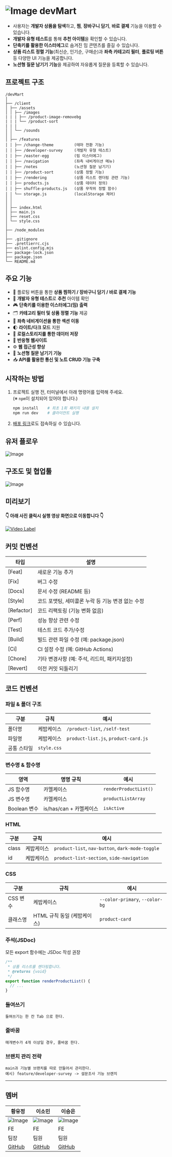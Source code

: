 # ![Image](https://github.com/user-attachments/assets/fb2d5b6f-c814-4c81-b159-36ec3fcb9238) devMart

- 사용자는 **개발자 상품을 탐색**하고, **찜**, **장바구니 담기**, **바로 결제** 기능을 이용할 수 있습니다.  
- **개발자 유형 테스트**를 통해 **추천 아이템**을 확인할 수 있습니다.  
- **단축키를 활용한 이스터에그**로 숨겨진 밈 콘텐츠를 즐길 수 있습니다.  
- **상품 리스트 정렬 기능**(최신순, 인기순, 구매순)과 **좌측 카테고리 필터**, **플로팅 버튼** 등 다양한 UI 기능을 제공합니다.
- **노션형 질문 남기기 기능**을 제공하여 자유롭게 질문을 등록할 수 있습니다.

## 프로젝트 구조
```
/devMart
│
├── /client 
│ ├── /assets 
│ │ ├── /images
| | | ├── /product-image-removebg
| | | └── /product-sort
| | |
│ │ └── /sounds 
│ │
│ ├── /features
│ │ ├── /change-theme         (테마 전환 기능)
│ │ ├── /developer-survey     (개발자 유형 테스트)
│ │ ├── /easter-egg           (밈 이스터에그)
│ │ ├── /navigation           (좌측 내비게이션 메뉴)
│ │ ├── /notes                (노션형 질문 남기기)
│ │ ├── /product-sort         (상품 정렬 기능)
│ │ ├── /rendering            (상품 리스트 렌더링 관련 기능)
│ │ ├── products.js           (상품 데이터 정의)
│ │ ├── shuffle-products.js   (상품 무작위 정렬 함수)
│ │ └── storage.js            (localStorage 제어)
│ │
│ │
│ ├── index.html 
│ ├── main.js 
│ ├── reset.css
│ └── style.css 
│
├── /node_modules 
│
├── .gitignore 
├── .prettierrc.cjs 
├── eslint.config.mjs 
├── package-lock.json 
├── package.json 
└── README.md 

```

## 주요 기능

- 🛒 플로팅 버튼을 통한 **상품 찜하기 / 장바구니 담기 / 바로 결제 기능**
- 🧩 **개발자 유형 테스트**로 **추천** 아이템 확인
- 🎮 **단축키를 이용한 이스터에그(밈) 출력**
- 🗂️ **카테고리 필터 및 상품 정렬 기능** 제공
- 🧭 **좌측 네비게이션을 통한 섹션 이동**
- 🌓 **라이트/다크 모드** 지원
- 💾 **로컬스토리지를 통한 데이터 저장**
- 📱 **반응형 웹사이트**
- ⚙ **웹 접근성 향상**
- 📄 **노션형 질문 남기기 기능**
- 📥 **API를 활용한 통신 및 노트 CRUD 기능 구축**

## 시작하는 방법

1. 프로젝트 실행 전, 터미널에서 아래 명령어를 입력해 주세요.  
   (※ `npm`이 설치되어 있어야 합니다.)
    
    ```bash
    npm install    # 최초 1회 패키지 내용 설치
    npm run dev    # 클라이언트 실행
    ```

2. [배포 링크](https://devmart-final.netlify.app/)로도 접속하실 수 있습니다.

## 유저 플로우
![Image](https://github.com/user-attachments/assets/5b59dd60-2d38-4e24-9f88-d57686f0597b)
## 구조도 및 협업툴
![Image](https://github.com/user-attachments/assets/324699ca-28c2-4240-821e-8e4273b9d6dc)
## 미리보기
#### 👇 아래 사진 클릭시 실행 영상 화면으로 이동합니다 👇
[![Video Label](https://github.com/user-attachments/assets/03d89ed7-b957-4236-8140-fb4ec1c03c43)](https://youtu.be/3VP03anxoFA)
## 커밋 컨벤션
| 타입 | 설명 |
|------|------|
| [Feat] | 새로운 기능 추가 |
| [Fix] | 버그 수정 |
| [Docs] | 문서 수정 (README 등) |
| [Style] | 코드 포맷팅, 세미콜론 누락 등 기능 변경 없는 수정 |
| [Refactor] | 코드 리팩토링 (기능 변화 없음) |
| [Perf] | 성능 향상 관련 수정 |
| [Test] | 테스트 코드 추가/수정 |
| [Build] | 빌드 관련 파일 수정 (예: package.json) |
| [Ci] | CI 설정 수정 (예: GitHub Actions) |
| [Chore] | 기타 변경사항 (예: 주석, 리드미, 패키지설정) |
| [Revert] | 이전 커밋 되돌리기 |

## 코드 컨벤션

### 파일 & 폴더 구조

| 구분 | 규칙 | 예시 |
| --- | --- | --- |
| 폴더명 | 케밥케이스 | `/product-list`, `/self-test` |
| 파일명 | 케밥케이스 | `product-list.js`, `product-card.js` |
| 공통 스타일 | `style.css` |  |

### 변수명 & 함수명

| 영역 | 명명 규칙 | 예시 |
| --- | --- | --- |
| JS 함수명 | 카멜케이스 | `renderProductList()` |
| JS 변수명 | 카멜케이스 | `productListArray` |
| Boolean 변수 | is/has/can + 카멜케이스 | `isActive` |

### HTML

| 구분 | 규칙 | 예시 |
| --- | --- | --- |
| class | 케밥케이스 | `product-list`, `nav-button`, `dark-mode-toggle` |
| id | 케밥케이스 | `product-list-section`, `side-navigation` |

### CSS

| 구분 | 규칙 | 예시 |
| --- | --- | --- |
| CSS 변수 | 케밥케이스 | `--color-primary`, `--color-bg` |
| 클래스명 | HTML 규칙 동일 (케밥케이스) | `product-card` |

### 주석(JSDoc)

모든 export 함수에는 JSDoc 작성 권장

```jsx
/**
 * 상품 리스트를 렌더링합니다.
 * @returns {void}
 */
export function renderProductList() {
  // ...
}
```
### 들여쓰기
```
들여쓰기는 한 칸 Tab 으로 한다.
```

### 줄바꿈
```
매개변수가 4개 이상일 경우, 줄바꿈 한다.
```

### 브랜치 관리 전략
```
main과 기능별 브랜치를 따로 만들어서 관리한다.
예시) feature/developer-survey -> 설문조사 기능 브랜치
```
----

## 멤버

| 황유정 | 이소민 | 이승은 |
| --- | --- | --- |
| ![Image](https://github.com/user-attachments/assets/22ac8949-8279-463f-84a5-8b2b9404c123) | ![Image](https://github.com/user-attachments/assets/f70a3bf5-30e3-4908-8c1c-34f6fe54a531) | ![Image](https://github.com/user-attachments/assets/6a2dbd4b-0ab9-4836-83bf-6e73bc761c0d) |
| FE | FE | FE |
| 팀장 | 팀원 | 팀원 |
| [GitHub](https://github.com/YooJeong01) | [GitHub](https://github.com/mintsky0172) | [GitHub](https://github.com/seungdev) |
